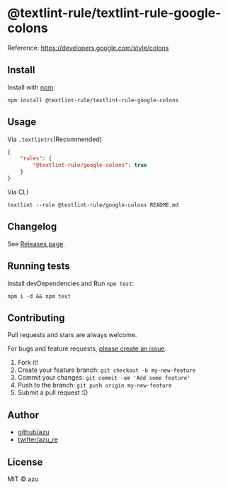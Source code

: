 # @textlint-rule/textlint-rule-google-colons

Reference: https://developers.google.com/style/colons

## Install

Install with [npm](https://www.npmjs.com/):

    npm install @textlint-rule/textlint-rule-google-colons

## Usage

Via `.textlintrc`(Recommended)

```json
{
    "rules": {
        "@textlint-rule/google-colons": true
    }
}
```

Via CLI

```
textlint --rule @textlint-rule/google-colons README.md
```


## Changelog

See [Releases page](https://github.com/textlint-rule/textlint-rule-preset-google/releases).

## Running tests

Install devDependencies and Run `npm test`:

    npm i -d && npm test

## Contributing

Pull requests and stars are always welcome.

For bugs and feature requests, [please create an issue](https://github.com/textlint-rule/textlint-rule-preset-google/issues).

1. Fork it!
2. Create your feature branch: `git checkout -b my-new-feature`
3. Commit your changes: `git commit -am 'Add some feature'`
4. Push to the branch: `git push origin my-new-feature`
5. Submit a pull request :D

## Author

- [github/azu](https://github.com/azu)
- [twitter/azu_re](https://twitter.com/azu_re)

## License

MIT © azu
